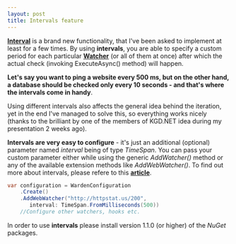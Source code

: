 ```yaml
---
layout: post
title: Intervals feature
---
```


**[Interval](https://github.com/warden-stack/Warden/wiki/Interval)**  is a brand new functionality, that I've been asked to implement at least for a few times. 
By using **intervals**, you are able to specify a custom period for each particular **[Watcher](https://github.com/warden-stack/Warden/wiki/Watcher)** (or all of them at once) after which the actual check (invoking ExecuteAsync() method) will happen.

**Let's say you want to ping a website every 500 ms, but on the other hand, a database should be checked only every 10 seconds - and that's where the intervals come in handy**.

Using different intervals also affects the general idea behind the iteration, yet in the end I've managed to solve this, so everything works nicely (thanks to the brilliant by one of the members of KGD.NET idea during my presentation 2 weeks ago).

**Intervals are very easy to configure** - it's just an additional (optional) parameter named *interval* being of type *TimeSpan*. You can pass your custom parameter either while using the generic *AddWatcher()* method or any of the available extension methods like *AddWebWatcher()*. To find out more about intervals, please refere to this **[article](https://github.com/warden-stack/Warden/wiki/Interval)**.

```csharp
var configuration = WardenConfiguration
    .Create()
    .AddWebWatcher("http://httpstat.us/200", 
       interval: TimeSpan.FromMilliseconds(500))
    //Configure other watchers, hooks etc.
```


In order to use **intervals** please install version 1.1.0 (or higher) of the *NuGet* packages.
